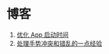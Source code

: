 # 博客

1. [优化 App 启动时间](http://yulingtianxia.com/blog/2016/10/30/Optimizing-App-Startup-Time/)
2. [处理手势冲突和错乱的一点经验](http://yulingtianxia.com/blog/2016/08/29/Some-Experience-of-Gesture/)

